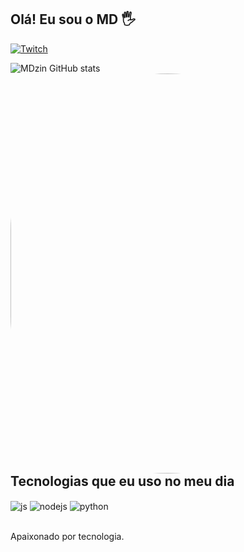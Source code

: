 ## Olá! Eu sou o MD 🖐️

[![Twitch](https://img.shields.io/badge/Twitch-9146FF?style=for-the-badge&logo=twitch&logoColor=white)](https://twitch.tv/mdziinho)

![MDzin GitHub stats](https://github-readme-stats.vercel.app/api?username=MDzin&show_icons=true&theme=dracula&count_private=true)
<img align="right" alt="Rafa-pic" height="640" style="border-radius:410px;" src="https://cdn.discordapp.com/attachments/866034558553292800/906854569521319956/venom-we-are-venom.gif">

## Tecnologias que eu uso no meu dia

<div style="display: inline_block">
  <img align="center" alt="js" src="https://img.shields.io/badge/JavaScript-F7DF1E?style=for-the-badge&logo=javascript&logoColor=black" />
  <img align="center" alt="nodejs" src="https://img.shields.io/badge/Node.js-43853D?style=for-the-badge&logo=node.js&logoColor=white" />
  <img align="center" alt="python" src="https://img.shields.io/badge/Python-3776AB?style=for-the-badge&logo=python&logoColor=white" />
</div><br/>


Apaixonado por tecnologia.

